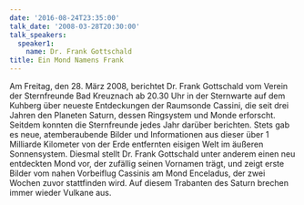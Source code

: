 ```yaml
---
date: '2016-08-24T23:35:00'
talk_date: '2008-03-28T20:30:00'
talk_speakers:
  speaker1:
    name: Dr. Frank Gottschald
title: Ein Mond Namens Frank
---
```

Am Freitag, den 28. März 2008, berichtet Dr. Frank Gottschald vom Verein der Sternfreunde Bad Kreuznach ab 20.30 Uhr in der Sternwarte auf dem Kuhberg über neueste Entdeckungen der Raumsonde Cassini, die seit drei Jahren den Planeten Saturn, dessen Ringsystem und Monde erforscht. Seitdem konnten die Sternfreunde jedes Jahr darüber berichten. Stets gab es neue, atemberaubende Bilder und Informationen aus dieser über 1 Milliarde Kilometer von der Erde entfernten eisigen Welt im äußeren Sonnensystem. Diesmal stellt Dr. Frank Gottschald unter anderem einen neu entdeckten Mond vor, der zufällig seinen Vornamen trägt, und zeigt erste Bilder vom nahen Vorbeiflug Cassinis am Mond Enceladus, der zwei
Wochen zuvor stattfinden wird. Auf diesem Trabanten des Saturn brechen immer wieder Vulkane aus.